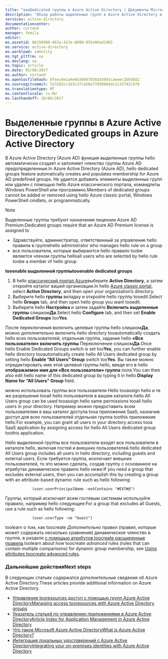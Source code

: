 ```yaml
---
title: "aaaDedicated группы в Azure Active Directory | Документы Microsoft"
description: "Обзор работы выделенных групп в Azure Active Directory и способов их создания."
services: active-directory
documentationcenter: 
author: curtand
manager: femila
editor: 
ms.assetid: 86158909-083a-41fe-8090-955e96ad1865
ms.service: active-directory
ms.workload: identity
ms.tgt_pltfrm: na
ms.devlang: na
ms.topic: article
ms.date: 05/08/2017
ms.author: curtand
ms.openlocfilehash: 8feec6e1a4e6b384470392d3043caeeec2b03dd2
ms.sourcegitcommit: 523283cc1b3c37c428e77850964dc1c33742c5f0
ms.translationtype: MT
ms.contentlocale: ru-RU
ms.lasthandoff: 10/06/2017
---
```

# <a name="dedicated-groups-in-azure-active-directory"></a><span data-ttu-id="25d34-103">Выделенные группы в Azure Active Directory</span><span class="sxs-lookup"><span data-stu-id="25d34-103">Dedicated groups in Azure Active Directory</span></span>
<span data-ttu-id="25d34-104">В Azure Active Directory (Azure AD) функция выделенные группы hello автоматически создает и заполняет членство группы Azure AD предопределенные.</span><span class="sxs-lookup"><span data-stu-id="25d34-104">In Azure Active Directory (Azure AD), hello dedicated groups feature automatically creates and populates membership for Azure AD predefined groups.</span></span> <span data-ttu-id="25d34-105">Не удается добавить элементы выделенных групп или удален с помощью hello Azure классического портала, командлеты Windows PowerShell или программно.</span><span class="sxs-lookup"><span data-stu-id="25d34-105">Members of dedicated groups cannot be added or removed using hello Azure classic portal, Windows PowerShell cmdlets, or programmatically.</span></span>

> [!NOTE]
> <span data-ttu-id="25d34-106">Выделенные группы требуют назначения лицензии Azure AD Premium:</span><span class="sxs-lookup"><span data-stu-id="25d34-106">Dedicated groups require that an Azure AD Premium license is assigned to</span></span>
>
> * <span data-ttu-id="25d34-107">Здравствуйте, администратор, ответственный за управление hello правила в группе</span><span class="sxs-lookup"><span data-stu-id="25d34-107">hello administrator who manages hello rule on a group</span></span>
> * <span data-ttu-id="25d34-108">все пользователи, которые выбираются hello правило toobe является членом группы hello</span><span class="sxs-lookup"><span data-stu-id="25d34-108">all users who are selected by hello rule toobe a member of hello group</span></span>
>
>

<span data-ttu-id="25d34-109">**tooenable выделенной группы**</span><span class="sxs-lookup"><span data-stu-id="25d34-109">**tooenable dedicated groups**</span></span>

1. <span data-ttu-id="25d34-110">В hello [классический портал Azure](https://manage.windowsazure.com)выберите **Active Directory**, а затем откройте каталог вашей организации.</span><span class="sxs-lookup"><span data-stu-id="25d34-110">In hello [Azure classic portal](https://manage.windowsazure.com), select **Active Directory**, and then open your organization’s directory.</span></span>
2. <span data-ttu-id="25d34-111">Выберите hello **группы** вкладку и откройте hello группу tooedit.</span><span class="sxs-lookup"><span data-stu-id="25d34-111">Select hello **Groups** tab, and then open hello group you want tooedit.</span></span>
3. <span data-ttu-id="25d34-112">Выберите hello **Настройка** и затем задайте **Включить выделенные группы** слишком**Да**.</span><span class="sxs-lookup"><span data-stu-id="25d34-112">Select hello **Configure** tab, and then set **Enable Dedicated Groups** too**Yes**.</span></span>

<span data-ttu-id="25d34-113">После переключения включить целевые группы hello слишком**Да**, можно дополнительно включить hello directory tooautomatically создать hello всех пользователей, отдельная группа, задание hello **«Все пользователи» включить группы** Переключение слишком**Да**.</span><span class="sxs-lookup"><span data-stu-id="25d34-113">Once hello Enable Dedicated Groups switch is set too**Yes**, you can further enable hello directory tooautomatically create hello All Users dedicated group by setting hello **Enable “All Users” Group** switch too**Yes**.</span></span> <span data-ttu-id="25d34-114">Вы также можно отредактировать имя этой целевой группы hello, введя его в hello **отображаемое имя для «Все пользователи» группа** поля.</span><span class="sxs-lookup"><span data-stu-id="25d34-114">You can then also edit hello name of this dedicated group by typing it in hello **Display Name for “All Users” Group** field.</span></span>

<span data-ttu-id="25d34-115">можно использовать группы все пользователи Hello tooassign hello и те же разрешения tooall hello пользователи в вашем каталоге.</span><span class="sxs-lookup"><span data-stu-id="25d34-115">hello All Users group can be used tooassign hello same permissions tooall hello users in your directory.</span></span> <span data-ttu-id="25d34-116">Например можно предоставить всем пользователям в ваш каталог доступа tooa приложения SaaS, назначив доступ для всех пользователей отдельная группа toothis приложения hello.</span><span class="sxs-lookup"><span data-stu-id="25d34-116">For example, you can grant all users in your directory access tooa SaaS application by assigning access for hello All Users dedicated group toothis application.</span></span>

<span data-ttu-id="25d34-117">Hello выделенной группы все пользователи входят все пользователи в каталоге hello, включая гостей и внешних пользователей.</span><span class="sxs-lookup"><span data-stu-id="25d34-117">hello dedicated All Users group includes all users in hello directory, including guests and external users.</span></span> <span data-ttu-id="25d34-118">Если требуется группа, исключает внешних пользователей, то это можно сделать, создав группу с основанное на атрибутах динамическое правило hello ниже:</span><span class="sxs-lookup"><span data-stu-id="25d34-118">If you need a group that excludes external users, then you can accomplish this by creating a group with an attribute-based dynamic rule such as hello following:</span></span>

                (user.userPrincipalName -notContains "#EXT#@")

<span data-ttu-id="25d34-119">Группы, который исключает всем гостевым системам используйте правило, например hello следующее:</span><span class="sxs-lookup"><span data-stu-id="25d34-119">For a group that excludes all Guests, use a rule such as hello following:</span></span>

                (user.userType -ne "Guest")

<span data-ttu-id="25d34-120">toolearn о том, как toocreate *Дополнительно* правил (правил, которые может содержать несколько сравнения) динамическое членство в группе, в разделе [с помощью атрибутов toocreate расширенные правила](active-directory-accessmanagement-groups-with-advanced-rules.md).</span><span class="sxs-lookup"><span data-stu-id="25d34-120">toolearn about how toocreate *advanced* rules (rules that can contain multiple comparisons) for dynamic group membership, see [Using attributes toocreate advanced rules](active-directory-accessmanagement-groups-with-advanced-rules.md).</span></span>

### <a name="next-steps"></a><span data-ttu-id="25d34-121">Дальнейшие действия</span><span class="sxs-lookup"><span data-stu-id="25d34-121">Next steps</span></span>
<span data-ttu-id="25d34-122">В следующих статьях содержатся дополнительные сведения об Azure Active Directory.</span><span class="sxs-lookup"><span data-stu-id="25d34-122">These articles provide additional information on Azure Active Directory.</span></span>

* [<span data-ttu-id="25d34-123">Управление tooresources доступ с помощью групп Azure Active Directory</span><span class="sxs-lookup"><span data-stu-id="25d34-123">Managing access tooresources with Azure Active Directory groups</span></span>](active-directory-manage-groups.md)
* [<span data-ttu-id="25d34-124">Указатель статьей по управлению приложениями в Azure Active Directory</span><span class="sxs-lookup"><span data-stu-id="25d34-124">Article Index for Application Management in Azure Active Directory</span></span>](active-directory-apps-index.md)
* [<span data-ttu-id="25d34-125">Что такое Microsoft Azure Active Directory</span><span class="sxs-lookup"><span data-stu-id="25d34-125">What is Azure Active Directory?</span></span>](active-directory-whatis.md)
* [<span data-ttu-id="25d34-126">Интеграция локальных удостоверений с Azure Active Directory</span><span class="sxs-lookup"><span data-stu-id="25d34-126">Integrating your on-premises identities with Azure Active Directory</span></span>](active-directory-aadconnect.md)
